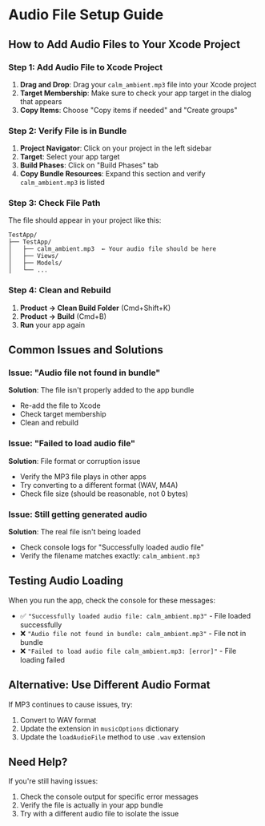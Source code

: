 # Audio File Setup Guide

## How to Add Audio Files to Your Xcode Project

### Step 1: Add Audio File to Xcode Project
1. **Drag and Drop**: Drag your `calm_ambient.mp3` file into your Xcode project
2. **Target Membership**: Make sure to check your app target in the dialog that appears
3. **Copy Items**: Choose "Copy items if needed" and "Create groups"

### Step 2: Verify File is in Bundle
1. **Project Navigator**: Click on your project in the left sidebar
2. **Target**: Select your app target
3. **Build Phases**: Click on "Build Phases" tab
4. **Copy Bundle Resources**: Expand this section and verify `calm_ambient.mp3` is listed

### Step 3: Check File Path
The file should appear in your project like this:
```
TestApp/
├── TestApp/
│   ├── calm_ambient.mp3  ← Your audio file should be here
│   ├── Views/
│   ├── Models/
│   └── ...
```

### Step 4: Clean and Rebuild
1. **Product → Clean Build Folder** (Cmd+Shift+K)
2. **Product → Build** (Cmd+B)
3. **Run** your app again

## Common Issues and Solutions

### Issue: "Audio file not found in bundle"
**Solution**: The file isn't properly added to the app bundle
- Re-add the file to Xcode
- Check target membership
- Clean and rebuild

### Issue: "Failed to load audio file"
**Solution**: File format or corruption issue
- Verify the MP3 file plays in other apps
- Try converting to a different format (WAV, M4A)
- Check file size (should be reasonable, not 0 bytes)

### Issue: Still getting generated audio
**Solution**: The real file isn't being loaded
- Check console logs for "Successfully loaded audio file"
- Verify the filename matches exactly: `calm_ambient.mp3`

## Testing Audio Loading

When you run the app, check the console for these messages:
- ✅ `"Successfully loaded audio file: calm_ambient.mp3"` - File loaded successfully
- ❌ `"Audio file not found in bundle: calm_ambient.mp3"` - File not in bundle
- ❌ `"Failed to load audio file calm_ambient.mp3: [error]"` - File loading failed

## Alternative: Use Different Audio Format

If MP3 continues to cause issues, try:
1. Convert to WAV format
2. Update the extension in `musicOptions` dictionary
3. Update the `loadAudioFile` method to use `.wav` extension

## Need Help?

If you're still having issues:
1. Check the console output for specific error messages
2. Verify the file is actually in your app bundle
3. Try with a different audio file to isolate the issue
